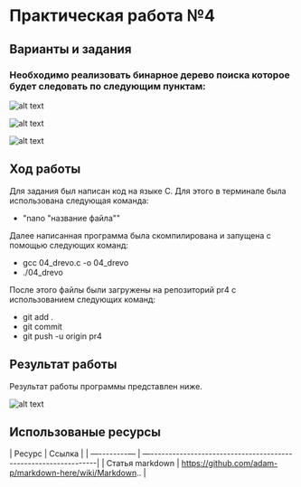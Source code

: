 # Практическая работа №4 
## Варианты и задания 
### Необходимо реализовать бинарное дерево поиска которое будет следовать по следующим пунктам: 
![alt text](https://pp.userapi.com/c851324/v851324243/f4ee2/5GEvn..) 

![alt text](https://pp.userapi.com/c851324/v851324243/f4eea/yE2BX..) 

![alt text](https://pp.userapi.com/c851324/v851324243/f4ef1/NK0dw..) 


## Ход работы 
Для задания был написан код на языке С. Для этого в терминале была использована следующая команда: 

* "nano "название файла"" 

Далее написанная программа была скомпилирована и запущена с помощью следующих команд: 

* gcc 04_drevo.c -o 04_drevo 
* ./04_drevo 

После этого файлы были загружены на репозиторий pr4 с использованием следующих команд: 

* git add . 
* git commit 
* git push -u origin pr4 

## Результат работы 
Результат работы программы представлен ниже. 

![alt text](https://pp.userapi.com/c846420/v846420846/1e2ef1/HKnj..) 

## Использованые ресурсы 

| Ресурс | Ссылка | 
| —--------— | —---------------------------------------------------------------| 
| Статья markdown | https://github.com/adam-p/markdown-here/wiki/Markdown.. |
